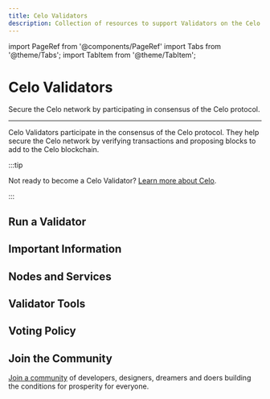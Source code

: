 ```yaml
---
title: Celo Validators
description: Collection of resources to support Validators on the Celo network.
---
```


import PageRef from '@components/PageRef'
import Tabs from '@theme/Tabs';
import TabItem from '@theme/TabItem';

# Celo Validators

Secure the Celo network by participating in consensus of the Celo protocol.

___

Celo Validators participate in the consensus of the Celo protocol. They help secure the Celo network by verifying transactions and proposing blocks to add to the Celo blockchain. 

:::tip

Not ready to become a Celo Validator? [Learn more about Celo](../../docs/welcome.md).

:::

## Run a Validator

<PageRef url="/getting-started/baklava-testnet/running-a-validator-in-baklava" pageName="Run a Baklava Testnet Validator" />
<PageRef url="/getting-started/mainnet/running-a-validator-in-mainnet" pageName="Run a Mainnet Validator" />

## Important Information

<PageRef url="/validator-guide/attestation-service" pageName="Attestation Service" />
<PageRef url="/validator-guide/key-management/summary" pageName="Key Management" />

## Nodes and Services

<PageRef url="/validator-guide/securing-nodes-and-services" pageName="Securing Celo Nodes and Services" />
<PageRef url="/validator-guide/node-upgrades" pageName="Upgrading a Node" />

<PageRef url="/validator-guide/monitoring" pageName="Monitoring" />
<PageRef url="/validator-guide/proxy" pageName="Running Proxies" />

## Validator Tools

<PageRef url="/validator-guide/validator-explorer" pageName="Validator Explorer" />

## Voting Policy

<PageRef url="/validator-guide/celo-foundation-voting-policy" pageName="Celo Foundation Voting Policy" />

## Join the Community

[Join a community](https://celo.org/community) of developers, designers, dreamers and doers building the conditions for prosperity for everyone.

<PageRef url="https://chat.celo.org" pageName="Discord" />
<PageRef url="https://forum.celo.org" pageName="Discourse Forum" />